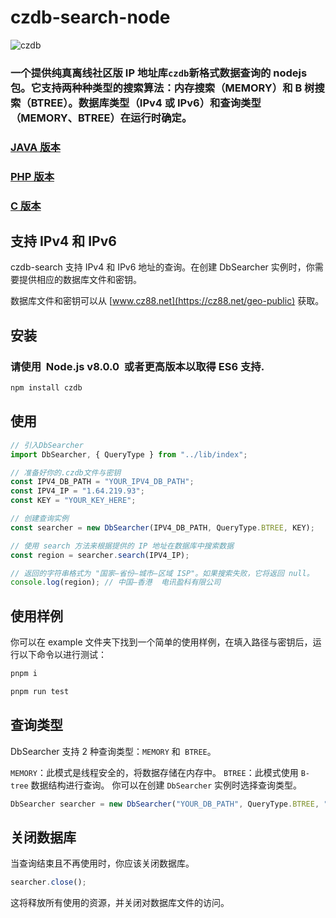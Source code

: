 # czdb-search-node

<img src="https://img.shields.io/npm/v/czdb" alt="czdb"/>

### 一个提供纯真离线社区版 IP 地址库`czdb`新格式数据查询的 nodejs 包。它支持两种种类型的搜索算法：内存搜索（MEMORY）和 B 树搜索（BTREE）。数据库类型（IPv4 或 IPv6）和查询类型（MEMORY、BTREE）在运行时确定。

### [JAVA 版本](https://github.com/tagphi/czdb-search-java)

### [PHP 版本](https://github.com/tagphi/czdb_searcher_php)

### [C 版本](https://github.com/tagphi/czdb-search-c)

## 支持 IPv4 和 IPv6

czdb-search 支持 IPv4 和 IPv6 地址的查询。在创建 DbSearcher 实例时，你需要提供相应的数据库文件和密钥。

数据库文件和密钥可以从 [www.cz88.net](https://cz88.net/geo-public) 获取。

## 安装

### 请使用  **Node.js v8.0.0**  或者更高版本以取得 ES6 支持.

```bash
npm install czdb
```

## 使用

```typescript
// 引入DbSearcher
import DbSearcher, { QueryType } from "../lib/index";

// 准备好你的.czdb文件与密钥
const IPV4_DB_PATH = "YOUR_IPV4_DB_PATH";
const IPV4_IP = "1.64.219.93";
const KEY = "YOUR_KEY_HERE";

// 创建查询实例
const searcher = new DbSearcher(IPV4_DB_PATH, QueryType.BTREE, KEY);

// 使用 search 方法来根据提供的 IP 地址在数据库中搜索数据
const region = searcher.search(IPV4_IP);

// 返回的字符串格式为 "国家–省份–城市–区域 ISP"。如果搜索失败，它将返回 null。
console.log(region); // 中国–香港  电讯盈科有限公司
```

## 使用样例

你可以在 example 文件夹下找到一个简单的使用样例，在填入路径与密钥后，运行以下命令以进行测试：

```bash
pnpm i

pnpm run test
```

## 查询类型

DbSearcher 支持 2 种查询类型：`MEMORY` 和` BTREE`。

`MEMORY`：此模式是线程安全的，将数据存储在内存中。
`BTREE`：此模式使用 `B-tree` 数据结构进行查询。
你可以在创建 `DbSearcher` 实例时选择查询类型。

```typescript
DbSearcher searcher = new DbSearcher("YOUR_DB_PATH", QueryType.BTREE, "YOUR_KEY");
```

## 关闭数据库

当查询结束且不再使用时，你应该关闭数据库。

```typescript
searcher.close();
```

这将释放所有使用的资源，并关闭对数据库文件的访问。
